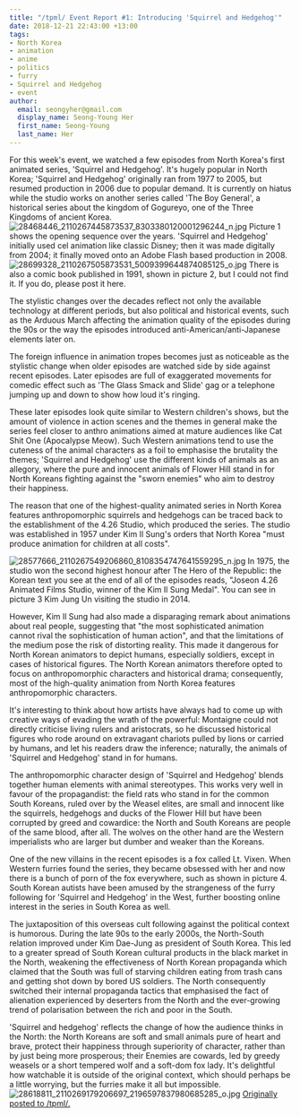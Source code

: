 ```yaml
---
title: "/tpml/ Event Report #1: Introducing 'Squirrel and Hedgehog'"
date: 2018-12-21 22:43:00 +13:00
tags:
- North Korea
- animation
- anime
- politics
- furry
- Squirrel and Hedgehog
- event
author:
  email: seongyher@gmail.com
  display_name: Seong-Young Her
  first_name: Seong-Young
  last_name: Her
---
```


For this week's event, we watched a few episodes from North Korea's first animated series, 'Squirrel and Hedgehog'. It's hugely popular in North Korea; 'Squirrel and Hedgehog' originally ran from 1977 to 2005, but resumed production in 2006 due to popular demand. It is currently on hiatus while the studio works on another series called 'The Boy General', a historical series about the kingdom of Gogureyo, one of the Three Kingdoms of ancient Korea.
![28468446_2110267445873537_8303380120001296244_n.jpg](/uploads/28468446_2110267445873537_8303380120001296244_n.jpg)
Picture 1 shows the opening sequence over the years. 'Squirrel and Hedgehog' initially used cel animation like classic Disney; then it was made digitally from 2004; it finally moved onto an Adobe Flash based production in 2008. 
![28699328_2110267505873531_5009399644874085125_o.jpg](/uploads/28699328_2110267505873531_5009399644874085125_o.jpg)
There is also a comic book published in 1991, shown in picture 2, but I could not find it. If you do, please post it here.

The stylistic changes over the decades reflect not only the available technology at different periods, but also political and historical events, such as the Arduous March affecting the animation quality of the episodes during the 90s or the way the episodes introduced anti-American/anti-Japanese elements later on.

The foreign influence in animation tropes becomes just as noticeable as the stylistic change when older episodes are watched side by side against recent episodes. Later episodes are full of exaggerated movements for comedic effect such as 'The Glass Smack and Slide' gag or a telephone jumping up and down to show how loud it's ringing.

These later episodes look quite similar to Western children's shows, but the amount of violence in action scenes and the themes in general make the series feel closer to anthro animations aimed at mature audiences like Cat Shit One (Apocalypse Meow). Such Western animations tend to use the cuteness of the animal characters as a foil to emphasise the brutality the themes; 'Squirrel and Hedgehog' use the different kinds of animals as an allegory, where the pure and innocent animals of Flower Hill stand in for North Koreans fighting against the "sworn enemies" who aim to destroy their happiness.

The reason that one of the highest-quality animated series in North Korea features anthropomorphic squirrels and hedgehogs can be traced back to the establishment of the 4.26 Studio, which produced the series. The studio was established in 1957 under Kim Il Sung's orders that North Korea "must produce animation for children at all costs".

![28577666_2110267549206860_8108354747641559295_n.jpg](/uploads/28577666_2110267549206860_8108354747641559295_n.jpg)
In 1975, the studio won the second highest honour after The Hero of the Republic: the Korean text you see at the end of all of the episodes reads, "Joseon 4.26 Animated Films Studio, winner of the Kim Il Sung Medal". You can see in picture 3 Kim Jung Un visiting the studio in 2014.

However, Kim Il Sung had also made a disparaging remark about animations about real people, suggesting that "the most sophisticated animation cannot rival the sophistication of human action", and that the limitations of the medium pose the risk of distorting reality. This made it dangerous for North Korean animators to depict humans, especially soldiers, except in cases of historical figures. The North Korean animators therefore opted to focus on anthropomorphic characters and historical drama; consequently, most of the high-quality animation from North Korea features anthropomorphic characters.

It's interesting to think about how artists have always had to come up with creative ways of evading the wrath of the powerful: Montaigne could not directly criticise living rulers and aristocrats, so he discussed historical figures who rode around on extravagant chariots pulled by lions or carried by humans, and let his readers draw the inference; naturally, the animals of 'Squirrel and Hedgehog' stand in for humans.

The anthropomorphic character design of 'Squirrel and Hedgehog' blends together human elements with animal stereotypes. This works very well in favour of the propagandist: the field rats who stand in for the common South Koreans, ruled over by the Weasel elites, are small and innocent like the squirrels, hedgehogs and ducks of the Flower Hill but have been corrupted by greed and cowardice: the North and South Koreans are people of the same blood, after all. The wolves on the other hand are the Western imperialists who are larger but dumber and weaker than the Koreans.

One of the new villains in the recent episodes is a fox called Lt. Vixen. When Western furries found the series, they became obsessed with her and now there is a bunch of porn of the fox everywhere, such as shown in picture 4. South Korean autists have been amused by the strangeness of the furry following for 'Squirrel and Hedgehog' in the West, further boosting online interest in the series in South Korea as well.

The juxtaposition of this overseas cult following against the political context is humorous. During the late 90s to the early 2000s, the North-South relation improved under Kim Dae-Jung as president of South Korea. This led to a greater spread of South Korean cultural products in the black market in the North, weakening the effectiveness of North Korean propaganda which claimed that the South was full of starving children eating from trash cans and getting shot down by bored US soldiers. The North consequently switched their internal propaganda tactics that emphasised the fact of alienation experienced by deserters from the North and the ever-growing trend of polarisation between the rich and poor in the South.

'Squirrel and hedgehog' reflects the change of how the audience thinks in the North: the North Koreans are soft and small animals pure of heart and brave, protect their happiness through superiority of character, rather than by just being more prosperous; their Enemies are cowards, led by greedy weasels or a short tempered wolf and a soft-dom fox lady. It's delightful how watchable it is outside of the original context, which should perhaps be a little worrying, but the furries make it all but impossible.
![28618811_2110269179206697_2196597837980685285_o.jpg](/uploads/28618811_2110269179206697_2196597837980685285_o.jpg)
[Originally posted to /tpml/.](https://www.facebook.com/groups/tpmlib/permalink/436087473489368/)